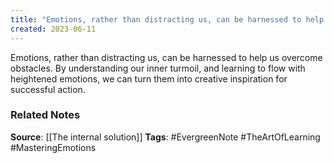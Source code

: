 ```yaml
---
title: "Emotions, rather than distracting us, can be harnessed to help us overcome obstacle"
created: 2023-06-11
---
```


Emotions, rather than distracting us, can be harnessed to help us overcome obstacles. By understanding our inner turmoil, and learning to flow with heightened emotions, we can turn them into creative inspiration for successful action.

### Related Notes
**Source**: [[The internal solution]]
**Tags**: #EvergreenNote #TheArtOfLearning #MasteringEmotions 

